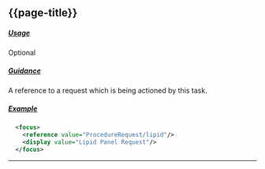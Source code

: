 ## {{page-title}}

<h5><ins>Usage</ins></h5>

<span class="mro-circle optional" title="Optional"></span> Optional

<h5><ins>Guidance</ins></h5>

A reference to a request which is being actioned by this task.

<h5><ins>Example</ins></h5>

```xml
  <focus> 
    <reference value="ProcedureRequest/lipid"/> 
    <display value="Lipid Panel Request"/> 
  </focus> 
```

---